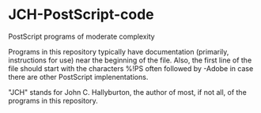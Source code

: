 # JCH-PostScript-code
PostScript programs of moderate complexity

Programs in this repository typically have documentation (primarily, instructions for use) near the beginning of the file.
Also, the first line of the file should start with the characters %!PS often followed by -Adobe in case there are other PostScript implenentations.

"JCH" stands for John C. Hallyburton, the author of most, if not all, of the programs in this repository.
